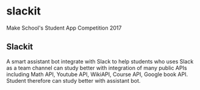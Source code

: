 # slackit

Make School's Student App Competition 2017

## Slackit
A smart assistant bot integrate with Slack to help students who uses Slack as a team channel can study better with integration of many public APIs including Math API, Youtube API, WikiAPI, Course API, Google book API.
Student therefore can study better with assistant bot. 